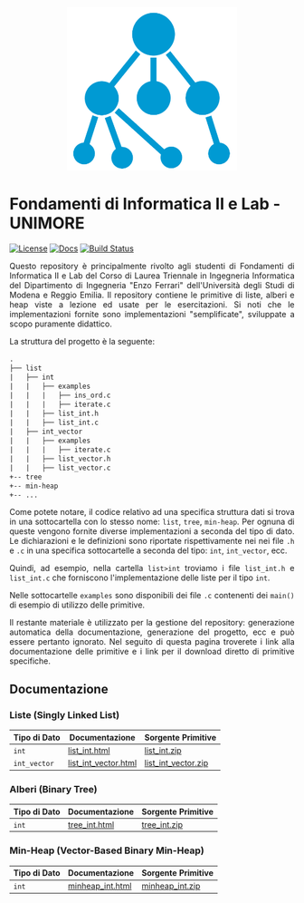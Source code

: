 <p align="center">
  <img width="300" src="doc/logo/logo_big.png">
</p>

# Fondamenti di Informatica II e Lab - UNIMORE
[![License](https://img.shields.io/github/license/prittt/Fondamenti-II)](https://github.com/prittt/Fondamenti-II/blob/master/LICENSE)
[![Docs](https://readthedocs.org/projects/pip/badge/?version=latest&style=flat)](https://github.com/prittt/Fondamenti-II/blob/master/README.md#doc)
[![Build Status](https://travis-ci.com/prittt/Fondamenti-II.svg?token=uFxAjG3MrtqGf83nu4qz&branch=master)](https://travis-ci.com/prittt/Fondamenti-II)

<p align="justify">
Questo repository è principalmente rivolto agli studenti di Fondamenti di Informatica II e Lab del Corso di Laurea Triennale in Ingegneria Informatica del Dipartimento di Ingegneria "Enzo Ferrari" dell'Università degli Studi di Modena e Reggio Emilia. Il repository contiene le primitive di liste, alberi e heap viste a lezione ed usate per le esercitazioni. Si noti che le implementazioni fornite sono implementazioni "semplificate", sviluppate a scopo puramente didattico. 
</p>

<p align="justify">
La struttura del progetto è la seguente: 
</p>

```
.
├── list
|   ├── int
|   |   ├── examples
|   |   |   ├── ins_ord.c
|   |   |   ├── iterate.c
|   |   ├── list_int.h
|   |   ├── list_int.c
|   ├── int_vector
|   |   ├── examples
|   |   |   ├── iterate.c
|   |   ├── list_vector.h
|   |   ├── list_vector.c
+-- tree
+-- min-heap
+-- ...

```

<p align="justify">
Come potete notare, il codice relativo ad una specifica struttura dati si trova in una sottocartella con lo stesso nome: <code>list</code>, <code>tree</code>, <code>min-heap</code>. Per ognuna di queste vengono fornite diverse implementazioni a seconda del tipo di dato. Le dichiarazioni e le definizioni sono riportate rispettivamente nei nei file <code>.h</code> e <code>.c</code> in una specifica sottocartelle a seconda del tipo: <code>int</code>, <code>int_vector</code>, ecc.  
</p>

<p align="justify">
Quindi, ad esempio, nella cartella <code>list>int</code> troviamo i file <code>list_int.h</code> e <code>list_int.c</code> che forniscono l'implementazione delle liste per il tipo <code>int</code>. 
</p>

<p align="justify">
Nelle sottocartelle <code>examples</code> sono disponibili dei file <code>.c</code> contenenti dei <code>main()</code> di esempio di utilizzo delle primitive.
</p>

<p align="justify">
Il restante materiale è utilizzato per la gestione del repository: generazione automatica della documentazione, generazione del progetto, ecc e può essere pertanto ignorato. Nel seguito di questa pagina troverete i link alla documentazione delle primitive e i link per il download diretto di primitive specifiche. 
</p>

<h2><a name="doc">Documentazione</a></h2>

### Liste (Singly Linked List)

| Tipo di Dato | Documentazione | Sorgente Primitive | 
|--------------|----------------|--------------------|
| `int`        | <a href="https://prittt.github.io/Fondamenti-II/list/int/html/list__int_8h.html">list_int.html</a> | <a href="https://prittt.github.io/Fondamenti-II/list/int/list_int.zip">list_int.zip</a> |
| `int_vector` | <a href="https://prittt.github.io/Fondamenti-II/list/int_vector/html/list__int__vector_8h.html">list_int_vector.html</a> | <a href="https://prittt.github.io/Fondamenti-II/list/int_vector/list_int_vector.zip">list_int_vector.zip</a> |

### Alberi (Binary Tree)

| Tipo di Dato | Documentazione | Sorgente Primitive | 
|--------------|----------------|--------------------|
| `int`        | <a href="https://prittt.github.io/Fondamenti-II/tree/int/html/tree__int_8h.html">tree_int.html</a> | <a href="https://prittt.github.io/Fondamenti-II/tree/int/tree_int.zip">tree_int.zip</a> |

### Min-Heap (Vector-Based Binary Min-Heap)

| Tipo di Dato | Documentazione | Sorgente Primitive | 
|--------------|----------------|--------------------|
| `int`        | <a href="https://prittt.github.io/Fondamenti-II/min-heap/int/html/minheap__int_8h.html">minheap_int.html</a> | <a href="https://prittt.github.io/Fondamenti-II/min-heap/int/minheap_int.zip">minheap_int.zip</a> |